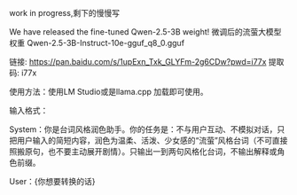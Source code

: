work in progress,剩下的慢慢写

We have released the fine-tuned Qwen-2.5-3B weight!
微调后的流萤大模型权重
Qwen-2.5-3B-Instruct-10e-gguf_q8_0.gguf

链接: https://pan.baidu.com/s/1upExn_Txk_GLYFm-2g6CDw?pwd=i77x 提取码: i77x

使用方法：使用LM Studio或是llama.cpp 加载即可使用。

输入格式：

System：你是台词风格润色助手。你的任务是：不与用户互动、不模拟对话，只把用户输入的简短内容，润色为温柔、活泼、少女感的“流萤”风格台词（不可直接照搬原句，也不要主动展开剧情）。只输出一到两句风格化台词，不输出解释或角色前缀。

User：{你想要转换的话}